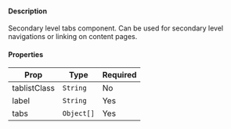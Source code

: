 #### Description

Secondary level tabs component. Can be used for secondary level navigations or linking on content pages.

#### Properties

| Prop           | Type        | Required |
| -------------- | ----------- | -------- |
| tablistClass   | `String`    | No       |
| label          | `String`    | Yes      |
| tabs           | `Object[]`  | Yes      |
